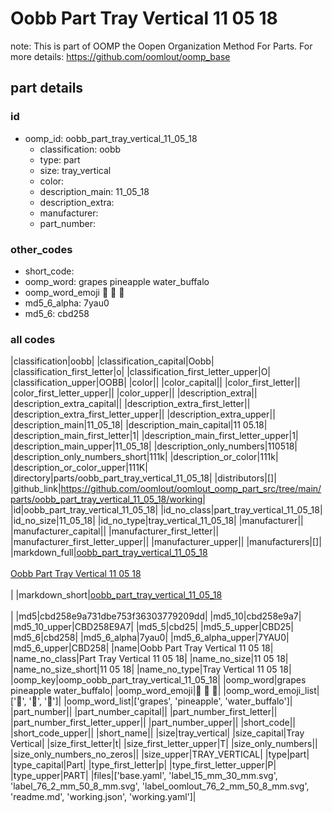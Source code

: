 # Oobb Part Tray Vertical 11 05 18  

note: This is part of OOMP the Oopen Organization Method For Parts. For more details: https://github.com/oomlout/oomp_base

##  part details





### id
* oomp_id: oobb_part_tray_vertical_11_05_18
  * classification: oobb
  * type: part
  * size: tray_vertical
  * color: 
  * description_main: 11_05_18
  * description_extra: 
  * manufacturer: 
  * part_number: 

### other_codes
* short_code: 
* oomp_word: grapes pineapple water_buffalo
* oomp_word_emoji :grapes: :pineapple: :water_buffalo:
* md5_6_alpha: 7yau0
* md5_6: cbd258

### all codes 
|classification|oobb|
|classification_capital|Oobb|
|classification_first_letter|o|
|classification_first_letter_upper|O|
|classification_upper|OOBB|
|color||
|color_capital||
|color_first_letter||
|color_first_letter_upper||
|color_upper||
|description_extra||
|description_extra_capital||
|description_extra_first_letter||
|description_extra_first_letter_upper||
|description_extra_upper||
|description_main|11_05_18|
|description_main_capital|11 05.18|
|description_main_first_letter|1|
|description_main_first_letter_upper|1|
|description_main_upper|11_05_18|
|description_only_numbers|110518|
|description_only_numbers_short|111k|
|description_or_color|111k|
|description_or_color_upper|111K|
|directory|parts/oobb_part_tray_vertical_11_05_18|
|distributors|[]|
|github_link|https://github.com/oomlout/oomlout_oomp_part_src/tree/main/parts/oobb_part_tray_vertical_11_05_18/working|
|id|oobb_part_tray_vertical_11_05_18|
|id_no_class|part_tray_vertical_11_05_18|
|id_no_size|11_05_18|
|id_no_type|tray_vertical_11_05_18|
|manufacturer||
|manufacturer_capital||
|manufacturer_first_letter||
|manufacturer_first_letter_upper||
|manufacturer_upper||
|manufacturers|[]|
|markdown_full|[oobb_part_tray_vertical_11_05_18](https://github.com/oomlout/oomlout_oomp_part_src/tree/main/parts/oobb_part_tray_vertical_11_05_18/working)<br>[](https://github.com/oomlout/oomlout_oomp_part_src/tree/main/parts/oobb_part_tray_vertical_11_05_18/working)<br>[Oobb Part Tray Vertical 11 05 18](https://github.com/oomlout/oomlout_oomp_part_src/tree/main/parts/oobb_part_tray_vertical_11_05_18/working)<br><br>|
|markdown_short|[oobb_part_tray_vertical_11_05_18](https://github.com/oomlout/oomlout_oomp_part_src/tree/main/parts/oobb_part_tray_vertical_11_05_18/working)<br><br>|
|md5|cbd258e9a731dbe753f36303779209dd|
|md5_10|cbd258e9a7|
|md5_10_upper|CBD258E9A7|
|md5_5|cbd25|
|md5_5_upper|CBD25|
|md5_6|cbd258|
|md5_6_alpha|7yau0|
|md5_6_alpha_upper|7YAU0|
|md5_6_upper|CBD258|
|name|Oobb Part Tray Vertical 11 05 18|
|name_no_class|Part Tray Vertical 11 05 18|
|name_no_size|11 05 18|
|name_no_size_short|11 05 18|
|name_no_type|Tray Vertical 11 05 18|
|oomp_key|oomp_oobb_part_tray_vertical_11_05_18|
|oomp_word|grapes pineapple water_buffalo|
|oomp_word_emoji|:grapes: :pineapple: :water_buffalo:|
|oomp_word_emoji_list|[':grapes:', ':pineapple:', ':water_buffalo:']|
|oomp_word_list|['grapes', 'pineapple', 'water_buffalo']|
|part_number||
|part_number_capital||
|part_number_first_letter||
|part_number_first_letter_upper||
|part_number_upper||
|short_code||
|short_code_upper||
|short_name||
|size|tray_vertical|
|size_capital|Tray Vertical|
|size_first_letter|t|
|size_first_letter_upper|T|
|size_only_numbers||
|size_only_numbers_no_zeros||
|size_upper|TRAY_VERTICAL|
|type|part|
|type_capital|Part|
|type_first_letter|p|
|type_first_letter_upper|P|
|type_upper|PART|
|files|['base.yaml', 'label_15_mm_30_mm.svg', 'label_76_2_mm_50_8_mm.svg', 'label_oomlout_76_2_mm_50_8_mm.svg', 'readme.md', 'working.json', 'working.yaml']|
